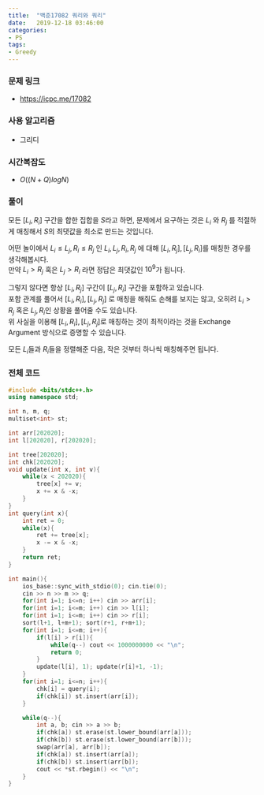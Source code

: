 ```yaml
---
title:  "백준17082 쿼리와 쿼리"
date:   2019-12-18 03:46:00
categories:
- PS
tags:
- Greedy
---
```


### 문제 링크
* https://icpc.me/17082

### 사용 알고리즘
* 그리디

### 시간복잡도
* $O((N+Q) log N)$

### 풀이
모든 $[L_i, R_i]$ 구간을 합한 집합을 $S$라고 하면, 문제에서 요구하는 것은 $L_i$ 와 $R_j$ 를 적절하게 매칭해서 $S$의 최댓값을 최소로 만드는 것입니다.

어떤 놀이에서 $L_i ≤ L_j, R_i ≤ R_j$ 인 $L_i, L_j, R_i, R_j$ 에 대해 $[L_i, R_j], [L_j, R_i]$를 매칭한 경우를 생각해봅시다.<br>만약 $L_i > R_j$ 혹은 $L_j > R_i$ 라면 정답은 최댓값인 $10^9$가 됩니다.

그렇지 않다면 항상 $[L_i, R_j]$ 구간이 $[L_j, R_i]$ 구간을 포함하고 있습니다.<br>포함 관계를 풀어서 $[L_i, R_i], [L_j, R_j]$ 로 매칭을 해줘도 손해를 보지는 않고, 오히려 $L_i > R_j$ 혹은 $L_j, R_i$인 상황을 풀어줄 수도 있습니다.<br>위 사실을 이용해 $[L_i, R_i], [L_j, R_j]$로 매칭하는 것이 최적이라는 것을 Exchange Argument 방식으로 증명할 수 있습니다.

모든 $L_i$들과 $R_i$들을 정렬해준 다음, 작은 것부터 하나씩 매칭해주면 됩니다.


### 전체 코드

```cpp
#include <bits/stdc++.h>
using namespace std;

int n, m, q;
multiset<int> st;

int arr[202020];
int l[202020], r[202020];

int tree[202020];
int chk[202020];
void update(int x, int v){
    while(x < 202020){
        tree[x] += v;
        x += x & -x;
    }
}
int query(int x){
    int ret = 0;
    while(x){
        ret += tree[x];
        x -= x & -x;
    }
    return ret;
}

int main(){
    ios_base::sync_with_stdio(0); cin.tie(0);
    cin >> n >> m >> q;
    for(int i=1; i<=n; i++) cin >> arr[i];
    for(int i=1; i<=m; i++) cin >> l[i];
    for(int i=1; i<=m; i++) cin >> r[i];
    sort(l+1, l+m+1); sort(r+1, r+m+1);
    for(int i=1; i<=m; i++){
        if(l[i] > r[i]){
            while(q--) cout << 1000000000 << "\n";
            return 0;
        }
        update(l[i], 1); update(r[i]+1, -1);
    }
    for(int i=1; i<=n; i++){
        chk[i] = query(i);
        if(chk[i]) st.insert(arr[i]);
    }

    while(q--){
        int a, b; cin >> a >> b;
        if(chk[a]) st.erase(st.lower_bound(arr[a]));
        if(chk[b]) st.erase(st.lower_bound(arr[b]));
        swap(arr[a], arr[b]);
        if(chk[a]) st.insert(arr[a]);
        if(chk[b]) st.insert(arr[b]);
        cout << *st.rbegin() << "\n";
    }
}
```
